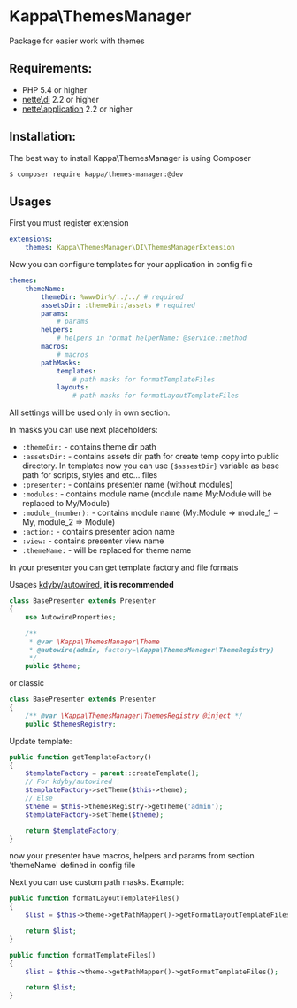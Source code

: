 # Kappa\ThemesManager

Package for easier work with themes

## Requirements:

* PHP 5.4 or higher
* [nette\di](https://github.com/nette/di) 2.2 or higher
* [nette\application](https://github.com/nette/application) 2.2 or higher

## Installation:

The best way to install Kappa\ThemesManager is using Composer

```sh
$ composer require kappa/themes-manager:@dev
```

## Usages

First you must register extension

```yaml
extensions:
	themes: Kappa\ThemesManager\DI\ThemesManagerExtension
```

Now you can configure templates for your application in config file

```yaml
themes:
	themeName:
		themeDir: %wwwDir%/../../ # required
		assetsDir: :themeDir:/assets # required
		params:
			# params
		helpers:
			# helpers in format helperName: @service::method
		macros:
			# macros
		pathMasks:
			templates:
				# path masks for formatTemplateFiles
			layouts:
				# path masks for formatLayoutTemplateFiles
```

All settings will be used only in own section.

In masks you can use next placeholders:

* `:themeDir:` - contains theme dir path
* `:assetsDir:` - contains assets dir path for create temp copy into public directory. In templates
now you can use `{$assestDir}` variable as base path for scripts, styles and etc... files
* `:presenter:` - contains presenter name (without modules)
* `:modules:` - contains module name (module name My:Module will be replaced to My/Module)
* `:module_(number):` - contains module name (My:Module => module_1 = My, module_2 => Module)
* `:action:` - contains presenter acion name
* `:view:` - contains presenter view name
* `:themeName:` - will be replaced for theme name

In your presenter you can get template factory and file formats

Usages [kdyby/autowired](https://github.com/Kdyby/Autowired/), **it is recommended**
```php
class BasePresenter extends Presenter
{
	use AutowireProperties;

	/**
	 * @var \Kappa\ThemesManager\Theme
	 * @autowire(admin, factory=\Kappa\ThemesManager\ThemeRegistry)
	 */
	public $theme;

```

or classic
```php
class BasePresenter extends Presenter
{
	/** @var \Kappa\ThemesManager\ThemesRegistry @inject */
	public $themesRegistry;
```

Update template:

```php
public function getTemplateFactory()
{
	$templateFactory = parent::createTemplate();
	// For kdyby/autowired
	$templateFactory->setTheme($this->theme);
	// Else
	$theme = $this->themesRegistry->getTheme('admin');
	$templateFactory->setTheme($theme);

    return $templateFactory;
}
```

now your presenter have macros, helpers and params from section 'themeName' defined in config file

Next you can use custom path masks. Example:

```php
public function formatLayoutTemplateFiles()
{
    $list = $this->theme->getPathMapper()->getFormatLayoutTemplateFiles();

    return $list;
}

public function formatTemplateFiles()
{
    $list = $this->theme->getPathMapper()->getFormatTemplateFiles();

    return $list;
}
```
